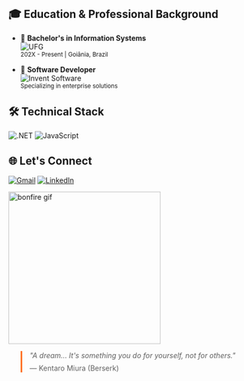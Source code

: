 ## 🎓 Education & Professional Background
<div align="left">

- 🔹 **Bachelor's in Information Systems**  
  <img src="https://img.shields.io/badge/-Federal%20University%20of%20Goiás-143D8F?style=flat&logo=graduation-cap&logoColor=white" alt="UFG">  
  <small>202X - Present | Goiânia, Brazil</small>

- 🔹 **Software Developer**  
  <img src="https://img.shields.io/badge/-Invent%20Software-FF6B00?style=flat&logo=react&logoColor=white" alt="Invent Software">  
  <small>Specializing in enterprise solutions</small>
</div>

## 🛠️ Technical Stack
<div>

![.NET](https://img.shields.io/badge/.NET-512BD4?style=for-the-badge&logo=dotnet&logoColor=white)
![JavaScript](https://img.shields.io/badge/JavaScript-F7DF1E?style=for-the-badge&logo=javascript&logoColor=black)

</div>


## 🌐 Let's Connect
<div>

[![Gmail](https://img.shields.io/badge/Email%20Me-D14836?style=for-the-badge&logo=gmail&logoColor=white)](bruno.miranda0910@gmail.com)
[![LinkedIn](https://img.shields.io/badge/LinkedIn-0077B5?style=for-the-badge&logo=linkedin&logoColor=white)](https://www.linkedin.com/in/bruno-miranda-bento-121747266/)

</div>

<div>
  <img src="https://media3.giphy.com/media/AO5qaphTxRnyw/giphy.gif" width="300px" alt="bonfire gif" />
  <blockquote style="border-left: 3px solid #FF6B00; padding-left: 15px;">
    <em>"A dream... It's something you do for yourself, not for others."</em>
    <footer style="margin-top: 8px;">— Kentaro Miura (Berserk)</footer>
  </blockquote>
</div>
